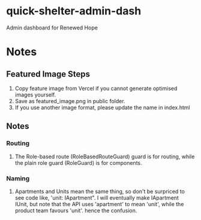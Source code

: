 # quick-shelter-admin-dash

Admin dashboard for Renewed Hope

# Notes

## Featured Image Steps

1. Copy feature image from Vercel if you cannot generate optimised images yourself.
2. Save as featured_image.png in public folder.
3. If you use another image format, please update the name in index.html

## Notes
### Routing
1. The Role-based route (RoleBasedRouteGuard) guard is for routing, while the plain role guard (RoleGuard) is for components.

### Naming
1. Apartments and Units mean the same thing, so don't be surpriced to  
see code like, 'unit: IApartment". I will eventually make IApartment  
IUnit, but note that the API uses 'apartment' to mean 'unit', while the product team favours 'unit'. hence the confusion.